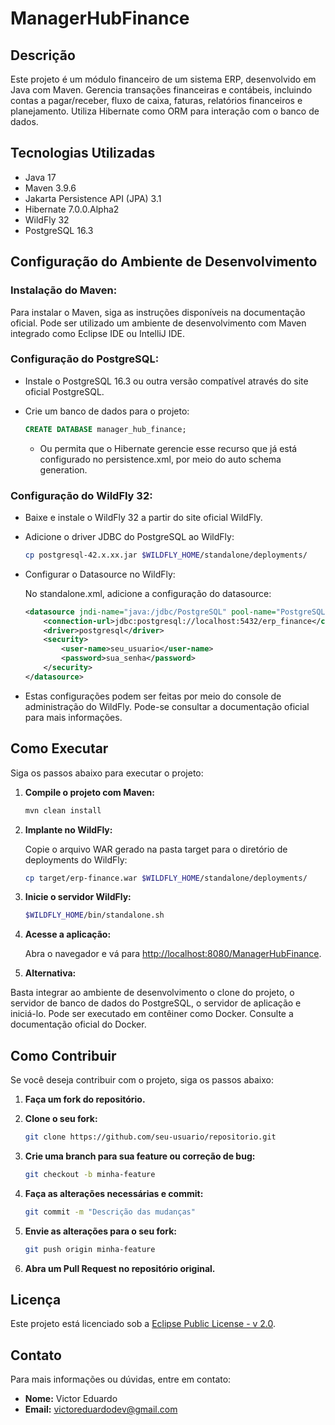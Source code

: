 # ManagerHubFinance

## Descrição

Este projeto é um módulo financeiro de um sistema ERP, desenvolvido em Java com Maven. Gerencia transações financeiras e contábeis, incluindo contas a pagar/receber, fluxo de caixa, faturas, relatórios financeiros e planejamento. Utiliza Hibernate como ORM para interação com o banco de dados.

## Tecnologias Utilizadas

- Java 17
- Maven 3.9.6
- Jakarta Persistence API (JPA) 3.1
- Hibernate 7.0.0.Alpha2
- WildFly 32
- PostgreSQL 16.3

## Configuração do Ambiente de Desenvolvimento

### Instalação do Maven:

Para instalar o Maven, siga as instruções disponíveis na documentação oficial.
Pode ser utilizado um ambiente de desenvolvimento com Maven integrado como Eclipse IDE ou IntelliJ IDE.

### Configuração do PostgreSQL:

- Instale o PostgreSQL 16.3 ou outra versão compatível através do site oficial PostgreSQL.
- Crie um banco de dados para o projeto:
  
  ```sql
  CREATE DATABASE manager_hub_finance;
  ```

  - Ou permita que o Hibernate gerencie esse recurso que já está configurado no persistence.xml, por meio do auto schema generation.

### Configuração do WildFly 32:

- Baixe e instale o WildFly 32 a partir do site oficial WildFly.
- Adicione o driver JDBC do PostgreSQL ao WildFly:

  ```bash
  cp postgresql-42.x.xx.jar $WILDFLY_HOME/standalone/deployments/
  ```

- Configurar o Datasource no WildFly:

  No standalone.xml, adicione a configuração do datasource:

  ```xml
  <datasource jndi-name="java:/jdbc/PostgreSQL" pool-name="PostgreSQL" enabled="true" use-java-context="true">
      <connection-url>jdbc:postgresql://localhost:5432/erp_finance</connection-url>
      <driver>postgresql</driver>
      <security>
          <user-name>seu_usuario</user-name>
          <password>sua_senha</password>
      </security>
  </datasource>
  ```

- Estas configurações podem ser feitas por meio do console de administração do WildFly. Pode-se consultar a documentação oficial para mais informações.

## Como Executar

Siga os passos abaixo para executar o projeto:

1. **Compile o projeto com Maven:**

   ```bash
   mvn clean install
   ```

2. **Implante no WildFly:**

   Copie o arquivo WAR gerado na pasta target para o diretório de deployments do WildFly:

   ```bash
   cp target/erp-finance.war $WILDFLY_HOME/standalone/deployments/
   ```

3. **Inicie o servidor WildFly:**

   ```bash
   $WILDFLY_HOME/bin/standalone.sh
   ```

4. **Acesse a aplicação:**

   Abra o navegador e vá para [http://localhost:8080/ManagerHubFinance](http://localhost:8080/ManagerHubFinance).

5. **Alternativa:**

Basta integrar ao ambiente de desenvolvimento o clone do projeto, o servidor de banco de dados do PostgreSQL, o servidor de aplicação e iniciá-lo. 
Pode ser executado em contêiner como Docker. Consulte a documentação oficial do Docker.

## Como Contribuir

Se você deseja contribuir com o projeto, siga os passos abaixo:

1. **Faça um fork do repositório.**
2. **Clone o seu fork:**

   ```bash
   git clone https://github.com/seu-usuario/repositorio.git
   ```

3. **Crie uma branch para sua feature ou correção de bug:**

   ```bash
   git checkout -b minha-feature
   ```

4. **Faça as alterações necessárias e commit:**

   ```bash
   git commit -m "Descrição das mudanças"
   ```

5. **Envie as alterações para o seu fork:**

   ```bash
   git push origin minha-feature
   ```

6. **Abra um Pull Request no repositório original.**

## Licença

Este projeto está licenciado sob a [Eclipse Public License - v 2.0](LICENSE).

## Contato

Para mais informações ou dúvidas, entre em contato:

- **Nome:** Victor Eduardo
- **Email:** [victoreduardodev@gmail.com](mailto:victoreduardodev@gmail.com)

